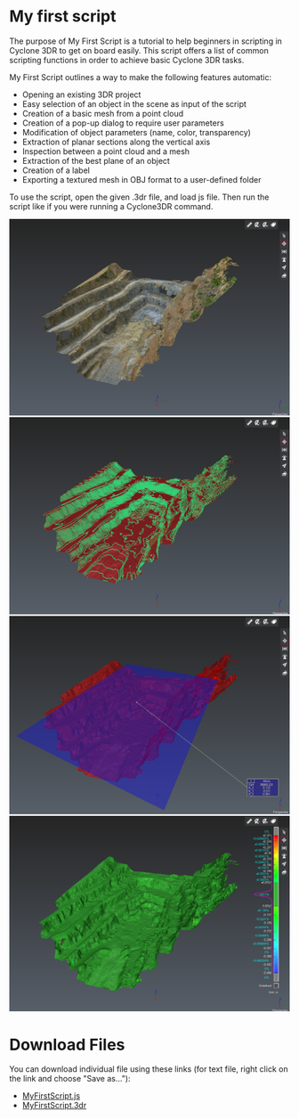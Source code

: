 # My first script

The purpose of My First Script is a tutorial to help beginners in scripting in Cyclone 3DR to get on board easily. This script offers a list of common scripting functions in order to achieve basic Cyclone 3DR tasks.

My First Script outlines a way to make the following features automatic:
-	Opening an existing 3DR project
-	Easy selection of an object in the scene as input of the script
-	Creation of a basic mesh from a point cloud
-	Creation of a pop-up dialog to require user parameters
-	Modification of object parameters (name, color, transparency)
-	Extraction of planar sections along the vertical axis
-	Inspection between a point cloud and a mesh
-	Extraction of the best plane of an object
-	Creation of a label
-	Exporting a textured mesh in OBJ format to a user-defined folder


To use the script, open the given .3dr file, and load js file. Then run the script like if you were running a Cyclone3DR command.

![alt text](./Screenshot1.png "screenshot1")
![alt text](./Screenshot2.png "screenshot2")
![alt text](./Screenshot3.png "screenshot3")
![alt text](./Screenshot4.png "screenshot4")

# Download Files

You can download individual file using these links (for text file, right click on the link and choose "Save as..."):

- [MyFirstScript.js](./MyFirstScript.js)
- [MyFirstScript.3dr](./MyFirstScript.3dr)